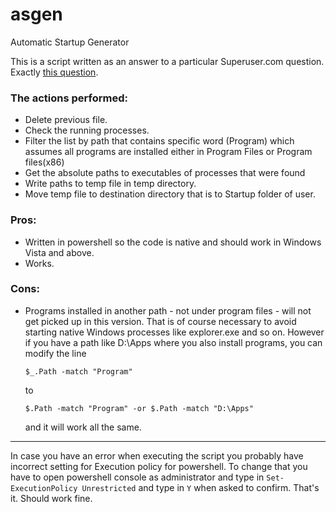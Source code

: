 asgen
=====

Automatic Startup Generator

This is a script written as an answer to a particular Superuser.com question. Exactly [this question](http://superuser.com/questions/784831/start-windows-with-previously-open-programs).

### The actions performed:

* Delete previous file.
* Check the running processes.
* Filter the list by path that contains specific word (Program) which assumes all programs are installed either in Program Files or Program files(x86)
* Get the absolute paths to executables of processes that were found
* Write paths to temp file in temp directory.
* Move temp file to destination directory that is to Startup folder of user.

### Pros:

* Written in powershell so the code is native and should work in Windows Vista and above.
* Works.

### Cons:

* Programs installed in another path - not under program files - will not get picked up in this version. That is of course necessary to avoid starting native Windows processes like explorer.exe and so on. However if you have a path like D:\Apps where you also install programs, you can modify the line

    ```$_.Path -match "Program"```

    to

   ```$.Path -match "Program" -or $.Path -match "D:\Apps"```

    and it will work all the same.

***
In case you have an error when executing the script you probably have incorrect setting for Execution policy for powershell. To change that you have to open powershell console as administrator and type in `Set-ExecutionPolicy Unrestricted` and type in `Y` when asked to confirm. That's it. Should work fine.
